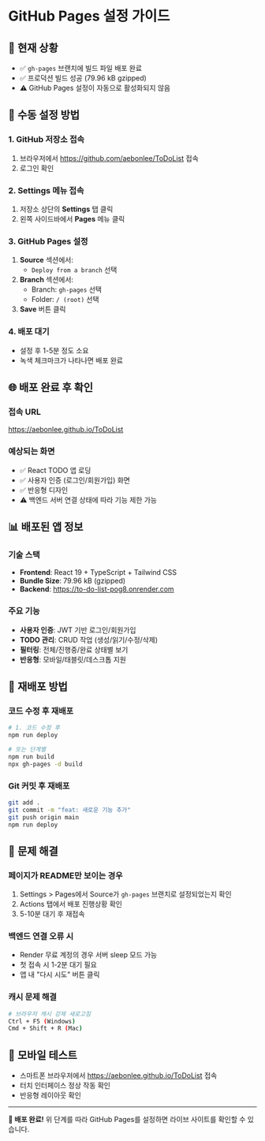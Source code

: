 # GitHub Pages 설정 가이드

## 🚨 현재 상황
- ✅ `gh-pages` 브랜치에 빌드 파일 배포 완료
- ✅ 프로덕션 빌드 성공 (79.96 kB gzipped)
- ⚠️ GitHub Pages 설정이 자동으로 활성화되지 않음

## 🔧 수동 설정 방법

### 1. GitHub 저장소 접속
1. 브라우저에서 https://github.com/aebonlee/ToDoList 접속
2. 로그인 확인

### 2. Settings 메뉴 접속
1. 저장소 상단의 **Settings** 탭 클릭
2. 왼쪽 사이드바에서 **Pages** 메뉴 클릭

### 3. GitHub Pages 설정
1. **Source** 섹션에서:
   - `Deploy from a branch` 선택
2. **Branch** 섹션에서:
   - Branch: `gh-pages` 선택
   - Folder: `/ (root)` 선택
3. **Save** 버튼 클릭

### 4. 배포 대기
- 설정 후 1-5분 정도 소요
- 녹색 체크마크가 나타나면 배포 완료

## 🌐 배포 완료 후 확인

### 접속 URL
https://aebonlee.github.io/ToDoList

### 예상되는 화면
- ✅ React TODO 앱 로딩
- ✅ 사용자 인증 (로그인/회원가입) 화면
- ✅ 반응형 디자인
- ⚠️ 백엔드 서버 연결 상태에 따라 기능 제한 가능

## 📊 배포된 앱 정보

### 기술 스택
- **Frontend**: React 19 + TypeScript + Tailwind CSS
- **Bundle Size**: 79.96 kB (gzipped)
- **Backend**: https://to-do-list-pog8.onrender.com

### 주요 기능
- **사용자 인증**: JWT 기반 로그인/회원가입
- **TODO 관리**: CRUD 작업 (생성/읽기/수정/삭제)
- **필터링**: 전체/진행중/완료 상태별 보기
- **반응형**: 모바일/태블릿/데스크톱 지원

## 🔄 재배포 방법

### 코드 수정 후 재배포
```bash
# 1. 코드 수정 후
npm run deploy

# 또는 단계별
npm run build
npx gh-pages -d build
```

### Git 커밋 후 재배포
```bash
git add .
git commit -m "feat: 새로운 기능 추가"
git push origin main
npm run deploy
```

## 🚨 문제 해결

### 페이지가 README만 보이는 경우
1. Settings > Pages에서 Source가 `gh-pages` 브랜치로 설정되었는지 확인
2. Actions 탭에서 배포 진행상황 확인
3. 5-10분 대기 후 재접속

### 백엔드 연결 오류 시
- Render 무료 계정의 경우 서버 sleep 모드 가능
- 첫 접속 시 1-2분 대기 필요
- 앱 내 "다시 시도" 버튼 클릭

### 캐시 문제 해결
```bash
# 브라우저 캐시 강제 새로고침
Ctrl + F5 (Windows)
Cmd + Shift + R (Mac)
```

## 📱 모바일 테스트
- 스마트폰 브라우저에서 https://aebonlee.github.io/ToDoList 접속
- 터치 인터페이스 정상 작동 확인
- 반응형 레이아웃 확인

---

**🎯 배포 완료!** 위 단계를 따라 GitHub Pages를 설정하면 라이브 사이트를 확인할 수 있습니다.